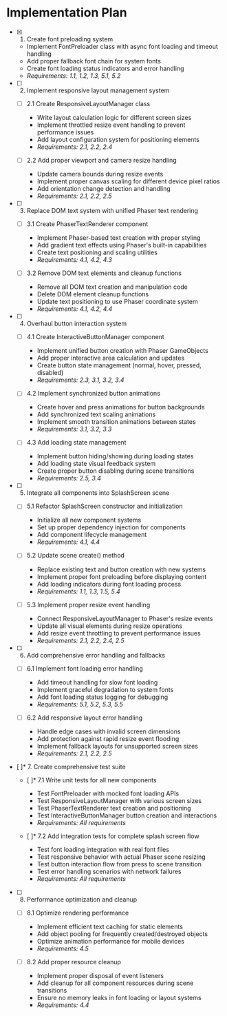 # Implementation Plan

- [x] 1. Create font preloading system
  - Implement FontPreloader class with async font loading and timeout handling
  - Add proper fallback font chain for system fonts
  - Create font loading status indicators and error handling
  - _Requirements: 1.1, 1.2, 1.3, 5.1, 5.2_

- [ ] 2. Implement responsive layout management system
  - [ ] 2.1 Create ResponsiveLayoutManager class
    - Write layout calculation logic for different screen sizes
    - Implement throttled resize event handling to prevent performance issues
    - Add layout configuration system for positioning elements
    - _Requirements: 2.1, 2.2, 2.4_

  - [ ] 2.2 Add proper viewport and camera resize handling
    - Update camera bounds during resize events
    - Implement proper canvas scaling for different device pixel ratios
    - Add orientation change detection and handling
    - _Requirements: 2.1, 2.2, 2.5_

- [ ] 3. Replace DOM text system with unified Phaser text rendering
  - [ ] 3.1 Create PhaserTextRenderer component
    - Implement Phaser-based text creation with proper styling
    - Add gradient text effects using Phaser's built-in capabilities
    - Create text positioning and scaling utilities
    - _Requirements: 4.1, 4.2, 4.3_

  - [ ] 3.2 Remove DOM text elements and cleanup functions
    - Remove all DOM text creation and manipulation code
    - Delete DOM element cleanup functions
    - Update text positioning to use Phaser coordinate system
    - _Requirements: 4.1, 4.2, 4.4_

- [ ] 4. Overhaul button interaction system
  - [ ] 4.1 Create InteractiveButtonManager component
    - Implement unified button creation with Phaser GameObjects
    - Add proper interactive area calculation and updates
    - Create button state management (normal, hover, pressed, disabled)
    - _Requirements: 2.3, 3.1, 3.2, 3.4_

  - [ ] 4.2 Implement synchronized button animations
    - Create hover and press animations for button backgrounds
    - Add synchronized text scaling animations
    - Implement smooth transition animations between states
    - _Requirements: 3.1, 3.2, 3.3_

  - [ ] 4.3 Add loading state management
    - Implement button hiding/showing during loading states
    - Add loading state visual feedback system
    - Create proper button disabling during scene transitions
    - _Requirements: 2.5, 3.4_

- [ ] 5. Integrate all components into SplashScreen scene
  - [ ] 5.1 Refactor SplashScreen constructor and initialization
    - Initialize all new component systems
    - Set up proper dependency injection for components
    - Add component lifecycle management
    - _Requirements: 4.1, 4.4_

  - [ ] 5.2 Update scene create() method
    - Replace existing text and button creation with new systems
    - Implement proper font preloading before displaying content
    - Add loading indicators during font loading process
    - _Requirements: 1.1, 1.3, 1.5, 5.4_

  - [ ] 5.3 Implement proper resize event handling
    - Connect ResponsiveLayoutManager to Phaser's resize events
    - Update all visual elements during resize operations
    - Add resize event throttling to prevent performance issues
    - _Requirements: 2.1, 2.2, 2.4, 2.5_

- [ ] 6. Add comprehensive error handling and fallbacks
  - [ ] 6.1 Implement font loading error handling
    - Add timeout handling for slow font loading
    - Implement graceful degradation to system fonts
    - Add font loading status logging for debugging
    - _Requirements: 5.1, 5.2, 5.3, 5.5_

  - [ ] 6.2 Add responsive layout error handling
    - Handle edge cases with invalid screen dimensions
    - Add protection against rapid resize event flooding
    - Implement fallback layouts for unsupported screen sizes
    - _Requirements: 2.1, 2.2, 2.5_

- [ ]* 7. Create comprehensive test suite
  - [ ]* 7.1 Write unit tests for all new components
    - Test FontPreloader with mocked font loading APIs
    - Test ResponsiveLayoutManager with various screen sizes
    - Test PhaserTextRenderer text creation and positioning
    - Test InteractiveButtonManager button creation and interactions
    - _Requirements: All requirements_

  - [ ]* 7.2 Add integration tests for complete splash screen flow
    - Test font loading integration with real font files
    - Test responsive behavior with actual Phaser scene resizing
    - Test button interaction flow from press to scene transition
    - Test error handling scenarios with network failures
    - _Requirements: All requirements_

- [ ] 8. Performance optimization and cleanup
  - [ ] 8.1 Optimize rendering performance
    - Implement efficient text caching for static elements
    - Add object pooling for frequently created/destroyed objects
    - Optimize animation performance for mobile devices
    - _Requirements: 4.5_

  - [ ] 8.2 Add proper resource cleanup
    - Implement proper disposal of event listeners
    - Add cleanup for all component resources during scene transitions
    - Ensure no memory leaks in font loading or layout systems
    - _Requirements: 4.4_
